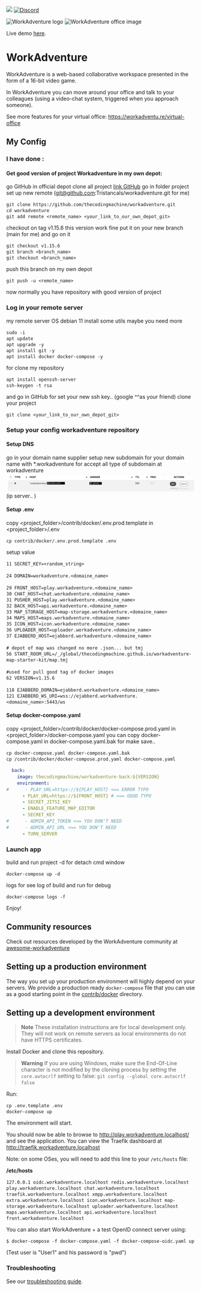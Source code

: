 ![](https://github.com/thecodingmachine/workadventure/workflows/Continuous%20Integration/badge.svg) [![Discord](https://img.shields.io/discord/821338762134290432?label=Discord)](https://discord.gg/G6Xh9ZM9aR)

![WorkAdventure logo](README-LOGO.svg)
![WorkAdventure office image](README-MAP.png)

Live demo [here](https://play.staging.workadventu.re/@/tcm/workadventure/wa-village).

# WorkAdventure

WorkAdventure is a web-based collaborative workspace presented in the form of a
16-bit video game.

In WorkAdventure you can move around your office and talk to your colleagues (using a video-chat system, triggered when you approach someone).

See more features for your virtual office: https://workadventu.re/virtual-office


## My Config
### I have done :
#### Get good version of project Workadventure in my own depot:
go GitHub in official depot clone all project [link GitHub](https://github.com/thecodingmachine/workadventure)
go in folder project
set up new remote (git@github.com:Tristancals/workadventure.git for me)
```shell
git clone https://github.com/thecodingmachine/workadventure.git
cd workadventure
git add remote <remote_name> <your_link_to_our_own_depot_git>
```
checkout on tag v1.15.6 this version work fine
put it on your new branch (main for me)
and go on it
```shell
git checkout v1.15.6
git branch <branch_name>
git checkout <branch_name>
```
push this branch on my own depot
```shell
git push -u <remote_name>
```
now normally you have repository with good version of project

### Log in your remote server
my remote server OS debian 11
install some utils maybe you need more
```shell
sudo -i
apt update
apt upgrade -y
apt install git -y
apt install docker docker-compose -y
```
for clone my repository
```shell
apt install openssh-server
ssh-keygen -t rsa
```
and go in GitHub for set your new ssh key.. (google ^^as your friend)
clone your project
```shell
git clone <your_link_to_our_own_depot_git>
```
### Setup your config workadventure repository
#### Setup DNS
go in your domain name supplier
setup new subdomain for your domain name with *.workadventure for accept all type of subdomain at workadventure  
![Screenshot dns setup](README-DNS.png)
(ip server.. )
#### Setup .env
copy <project_folder>/contrib/docker/.env.prod.template in <project_folder>/.env
```shell
cp contrib/docker/.env.prod.template .env
```
setup value
```.env
11 SECRET_KEY=<random_string>

24 DOMAIN=workadventure.<domaine_name>

29 FRONT_HOST=play.workadventure.<domaine_name>
30 CHAT_HOST=chat.workadventure.<domaine_name>
31 PUSHER_HOST=play.workadventure.<domaine_name>
32 BACK_HOST=api.workadventure.<domaine_name>
33 MAP_STORAGE_HOST=map-storage.workadventure.<domaine_name>
34 MAPS_HOST=maps.workadventure.<domaine_name>
35 ICON_HOST=icon.workadventure.<domaine_name>
36 UPLOADER_HOST=uploader.workadventure.<domaine_name>
37 EJABBERD_HOST=ejabberd.workadventure.<domaine_name>

# depot of map was changed no more .json... but tmj
56 START_ROOM_URL=/_/global/thecodingmachine.github.io/workadventure-map-starter-kit/map.tmj

#used for pull good tag of docker images
62 VERSION=v1.15.6

118 EJABBERD_DOMAIN=ejabberd.workadventure.<domaine_name>
121 EJABBERD_WS_URI=wss://ejabberd.workadventure.<domaine_name>:5443/ws
```
#### Setup docker-compose.yaml
copy <project_folder>/contrib/docker/docker-compose.prod.yaml in <project_folder>/docker-compose.yaml
you can copy docker-compose.yaml in docker-compose.yaml.bak for make save..
```shell
cp docker-compose.yaml docker-compose.yaml.bak
cp /contrib/docker/docker-compose.prod.yaml docker-compose.yaml
```
```yaml
  back:
    image: thecodingmachine/workadventure-back:${VERSION}
    environment:
#      - PLAY_URL=https://${PLAY_HOST} <== ERROR TYPO
      - PLAY_URL=https://${FRONT_HOST} # <== GOOD TYPO
      - SECRET_JITSI_KEY
      - ENABLE_FEATURE_MAP_EDITOR
      - SECRET_KEY
#      - ADMIN_API_TOKEN <== YOU DON'T NEED
#      - ADMIN_API_URL <== YOU DON'T NEED
      - TURN_SERVER
```

### Launch app
build and run project
-d for detach cmd window
```shell
docker-compose up -d
``` 
logs for see log of build and run for debug
```shell
docker-compose logs -f
```

Enjoy!


## Community resources

Check out resources developed by the WorkAdventure community at [awesome-workadventure](https://github.com/workadventure/awesome-workadventure)

## Setting up a production environment

The way you set up your production environment will highly depend on your servers.
We provide a production ready `docker-compose` file that you can use as a good starting point in the [contrib/docker](https://github.com/thecodingmachine/workadventure/tree/master/contrib/docker) directory.

## Setting up a development environment

> **Note**
> These installation instructions are for local development only. They will not work on
> remote servers as local environments do not have HTTPS certificates.

Install Docker and clone this repository.

> **Warning**
> If you are using Windows, make sure the End-Of-Line character is not modified by the cloning process by setting
> the `core.autocrlf` setting to false: `git config --global core.autocrlf false`

Run:

```
cp .env.template .env
docker-compose up
```

The environment will start.

You should now be able to browse to http://play.workadventure.localhost/ and see the application.
You can view the Traefik dashboard at http://traefik.workadventure.localhost

Note: on some OSes, you will need to add this line to your `/etc/hosts` file:

**/etc/hosts**
```
127.0.0.1 oidc.workadventure.localhost redis.workadventure.localhost play.workadventure.localhost chat.workadventure.localhost traefik.workadventure.localhost xmpp.workadventure.localhost extra.workadventure.localhost icon.workadventure.localhost map-storage.workadventure.localhost uploader.workadventure.localhost maps.workadventure.localhost api.workadventure.localhost front.workadventure.localhost
```

You can also start WorkAdventure + a test OpenID connect server using:

```console
$ docker-compose -f docker-compose.yaml -f docker-compose-oidc.yaml up
```

(Test user is "User1" and his password is "pwd")


### Troubleshooting

See our [troubleshooting guide](docs/dev/troubleshooting.md).
